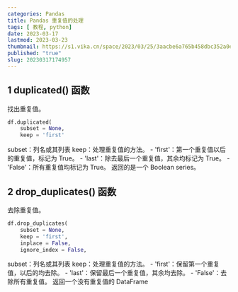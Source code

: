 ```yaml
---
categories: Pandas
title: Pandas 重复值的处理
tags: [ 教程, python]
date: 2023-03-17
lastmod: 2023-03-23 
thumbnail: https://s1.vika.cn/space/2023/03/25/3aacbe6a765b458dbc352a0edde2c5be?attname=pattern-3109720__340.jpg
published: "true"
slug: 20230317174957
---
```



## 1 duplicated() 函数  

找出重复值。  

```python
df.duplicated(
    subset = None,
    keep = 'first'
```  

subset：列名或其列表 
keep：处理重复值的方法。 
	- 'first'：第一个重复值以后的重复值，标记为 True。
	- 'last'：除去最后一个重复值，其余均标记为 True。
	- 'False'：所有重复值均标记为 True。 
返回的是一个 Boolean series。  

## 2 drop_duplicates() 函数  

去除重复值。  

```python
df.drop_duplicates(
    subset = None,
    keep = 'first',
    inplace = False,
    ignore_index = False,
```  

subset：列名或其列表
keep：处理重复值的方法。
	- 'first'：保留第一个重复值，以后的均去除。
	- 'last'：保留最后一个重复值，其余均去除。
	- 'False'：去除所有重复值。
返回一个没有重复值的 DataFrame
